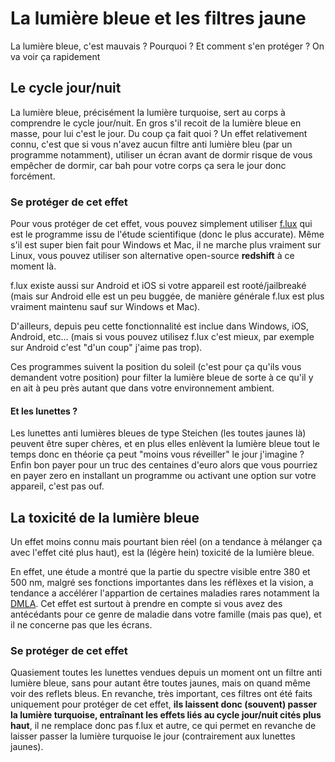 # La lumière bleue et les filtres jaune

La lumière bleue, c'est mauvais ? Pourquoi ? Et comment s'en protéger ? On va voir ça rapidement

## Le cycle jour/nuit

La lumière bleue, précisément la lumière turquoise, sert au corps à comprendre le cycle jour/nuit. En gros s'il recoit de la lumière bleue en masse, pour lui c'est le jour. Du coup
ça fait quoi ? Un effet relativement connu, c'est que si vous n'avez aucun filtre anti lumière bleu (par un programme notamment), utiliser un écran avant de dormir risque
de vous empêcher de dormir, car bah pour votre corps ça sera le jour donc forcément. 

### Se protéger de cet effet

Pour vous protéger de cet effet, vous pouvez simplement utiliser [f.lux](https://justgetflux.com/) qui est le programme issu de l'étude scientifique (donc le plus accurate). Même s'il
est super bien fait pour Windows et Mac, il ne marche plus vraiment sur Linux, vous pouvez utiliser son alternative open-source **redshift** à ce moment là.

f.lux existe aussi sur Android et iOS si votre appareil est rooté/jailbreaké (mais sur Android elle est un peu buggée, de manière générale f.lux est plus vraiment maintenu sauf sur
Windows et Mac).

D'ailleurs, depuis peu cette fonctionnalité est inclue dans Windows, iOS, Android, etc... (mais si vous pouvez utilisez f.lux c'est mieux, par exemple sur Android c'est
"d'un coup" j'aime pas trop).

Ces programmes suivent la position du soleil (c'est pour ça qu'ils vous demandent votre position) pour filter la lumière bleue de sorte à ce qu'il y en ait à peu près autant que
dans votre environnement ambient. 

#### Et les lunettes ?

Les lunettes anti lumières bleues de type Steichen (les toutes jaunes là) peuvent être super chères, et en plus elles enlèvent la lumière bleue tout le temps donc en théorie ça peut
"moins vous réveiller" le jour j'imagine ? Enfin bon payer pour un truc des centaines d'euro alors que vous pourriez en payer zero en installant un programme ou activant une option sur
votre appareil, c'est pas ouf.

## La toxicité de la lumière bleue

Un effet moins connu mais pourtant bien réel (on a tendance à mélanger ça avec l'effet cité plus haut), est la (légère hein) toxicité de la lumière bleue. 

En effet, une étude a montré que la partie du spectre visible entre 380 et 500 nm, malgré ses fonctions importantes dans les réflèxes et la vision, a tendance a accélérer l'appartion de certaines
maladies rares notamment la [DMLA](https://fr.wikipedia.org/wiki/D%C3%A9g%C3%A9n%C3%A9rescence_maculaire_li%C3%A9e_%C3%A0_l%27%C3%A2ge). Cet effet est surtout à prendre en compte si
vous avez des antécédants pour ce genre de maladie dans votre famille (mais pas que), et il ne concerne pas que les écrans.

### Se protéger de cet effet

Quasiement toutes les lunettes vendues depuis un moment ont un filtre anti lumière bleue, sans pour autant être toutes jaunes, mais on quand même voir des reflets bleus. En revanche,
très important, ces filtres ont été faits uniquement pour protéger de cet effet, **ils laissent donc (souvent) passer la lumière turquoise, entraînant les effets liés
au cycle jour/nuit cités plus haut**, il ne remplace donc pas f.lux et autre, ce qui permet en revanche de laisser passer la lumière turquoise le jour (contrairement aux lunettes jaunes).


